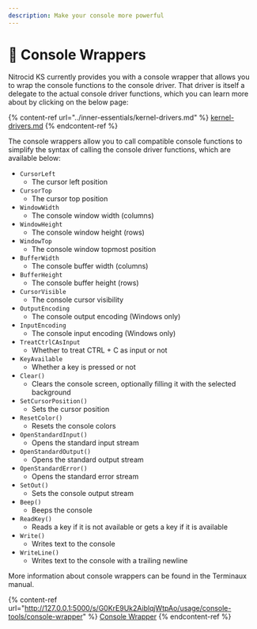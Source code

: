 ```yaml
---
description: Make your console more powerful
---
```


# 🧩 Console Wrappers

Nitrocid KS currently provides you with a console wrapper that allows you to wrap the console functions to the console driver. That driver is itself a delegate to the actual console driver functions, which you can learn more about by clicking on the below page:

{% content-ref url="../inner-essentials/kernel-drivers.md" %}
[kernel-drivers.md](../inner-essentials/kernel-drivers.md)
{% endcontent-ref %}

The console wrappers allow you to call compatible console functions to simplify the syntax of calling the console driver functions, which are available below:

* `CursorLeft`
  * The cursor left position
* `CursorTop`
  * The cursor top position
* `WindowWidth`
  * The console window width (columns)
* `WindowHeight`
  * The console window height (rows)
* `WindowTop`
  * The console window topmost position
* `BufferWidth`
  * The console buffer width (columns)
* `BufferHeight`
  * The console buffer height (rows)
* `CursorVisible`
  * The console cursor visibility
* `OutputEncoding`
  * The console output encoding (Windows only)
* `InputEncoding`
  * The console input encoding (Windows only)
* `TreatCtrlCAsInput`
  * Whether to treat CTRL + C as input or not
* `KeyAvailable`
  * Whether a key is pressed or not
* `Clear()`
  * Clears the console screen, optionally filling it with the selected background
* `SetCursorPosition()`
  * Sets the cursor position
* `ResetColor()`
  * Resets the console colors
* `OpenStandardInput()`
  * Opens the standard input stream
* `OpenStandardOutput()`
  * Opens the standard output stream
* `OpenStandardError()`
  * Opens the standard error stream
* `SetOut()`
  * Sets the console output stream
* `Beep()`
  * Beeps the console
* `ReadKey()`
  * Reads a key if it is not available or gets a key if it is available
* `Write()`
  * Writes text to the console
* `WriteLine()`
  * Writes text to the console with a trailing newline

More information about console wrappers can be found in the Terminaux manual.

{% content-ref url="http://127.0.0.1:5000/s/G0KrE9Uk2AiblqjWtpAo/usage/console-tools/console-wrapper" %}
[Console Wrapper](http://127.0.0.1:5000/s/G0KrE9Uk2AiblqjWtpAo/usage/console-tools/console-wrapper)
{% endcontent-ref %}
